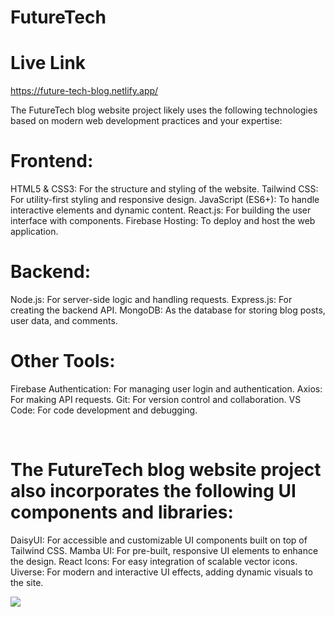 # FutureTech

# Live Link
https://future-tech-blog.netlify.app/

The FutureTech blog website project likely uses the following technologies based on modern web development practices and your expertise:

# Frontend:
HTML5 & CSS3: For the structure and styling of the website.
Tailwind CSS: For utility-first styling and responsive design.
JavaScript (ES6+): To handle interactive elements and dynamic content.
React.js: For building the user interface with components.
Firebase Hosting: To deploy and host the web application.
# Backend:
Node.js: For server-side logic and handling requests.
Express.js: For creating the backend API.
MongoDB: As the database for storing blog posts, user data, and comments.
# Other Tools:
Firebase Authentication: For managing user login and authentication.
Axios: For making API requests.
Git: For version control and collaboration.
VS Code: For code development and debugging.

<br/>

# The FutureTech blog website project also incorporates the following UI components and libraries:

DaisyUI: For accessible and customizable UI components built on top of Tailwind CSS.
Mamba UI: For pre-built, responsive UI elements to enhance the design.
React Icons: For easy integration of scalable vector icons.
Uiverse: For modern and interactive UI effects, adding dynamic visuals to the site.
<br/>

<img  width="" src="https://i.ibb.co.com/0n83mNX/screencapture-future-tech-blog-netlify-app-2024-09-11-12-19-16.png" />

